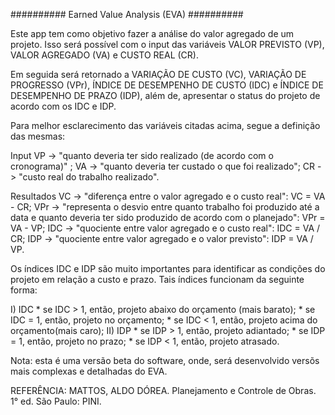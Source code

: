 ########## Earned Value Analysis (EVA) ##########

Este app tem como objetivo fazer a análise do valor agregado de um projeto. Isso será possível com o input das variáveis VALOR PREVISTO (VP), VALOR AGREGADO (VA) e CUSTO REAL (CR).

Em seguida será retornado a VARIAÇÃO DE CUSTO (VC), VARIAÇÃO DE PROGRESSO (VPr), ÍNDICE DE DESEMPENHO DE CUSTO (IDC) e ÍNDICE DE DESEMPENHO DE PRAZO (IDP), além de, apresentar o status do projeto de acordo com os IDC e IDP.

Para melhor esclarecimento das variáveis citadas acima, segue a definição das mesmas:

Input
VP -> "quanto deveria ter sido realizado (de acordo com o cronograma)" ;
VA -> "quanto deveria ter custado o que foi realizado";
CR -> "custo real do trabalho realizado".

Resultados
VC  -> "diferença entre o valor agregado e o custo real": 
      VC = VA - CR;
VPr -> "representa o desvio entre quanto trabalho foi produzido até a data e quanto deveria ter sido produzido de acordo com o planejado":
      VPr = VA - VP;
IDC -> "quociente entre valor agregado e o custo real":
      IDC = VA / CR;
IDP -> "quociente entre valor agregado e o valor previsto":
      IDP = VA / VP.

Os índices IDC e IDP são muito importantes para identificar as condições do projeto em relação a custo e prazo. Tais índices funcionam da seguinte forma:

I) IDC
	* se IDC > 1, então, projeto abaixo do orçamento (mais barato);
	* se IDC = 1, então, projeto no orçamento;
	* se IDC < 1, então, projeto acima do orçamento(mais caro);
II) IDP
	* se IDP > 1, então, projeto adiantado;
	* se IDP = 1, então, projeto no prazo;
	* se IDP < 1, então, projeto atrasado.

Nota: esta é uma versão beta do software, onde, será desenvolvido versõs mais complexas e detalhadas do EVA.

REFERÊNCIA:
MATTOS, ALDO DÓREA. Planejamento e Controle de Obras. 1° ed. São Paulo: PINI.
